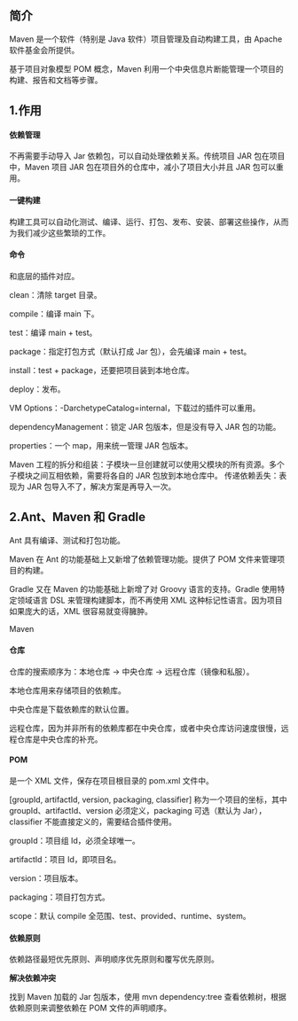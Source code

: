 ## 简介

Maven 是一个软件（特别是 Java 软件）项目管理及自动构建工具，由 Apache 软件基金会所提供。

基于项目对象模型 POM 概念，Maven 利用一个中央信息片断能管理一个项目的构建、报告和文档等步骤。



## 1.作用

#### 依赖管理

不再需要手动导入 Jar 依赖包，可以自动处理依赖关系。传统项目 JAR 包在项目中，Maven 项目 JAR 包在项目外的仓库中，减小了项目大小并且 JAR 包可以重用。

#### 一键构建

构建工具可以自动化测试、编译、运行、打包、发布、安装、部署这些操作，从而为我们减少这些繁琐的工作。

#### 命令

和底层的插件对应。

clean：清除 target 目录。

compile：编译 main 下。

test：编译 main + test。

package：指定打包方式（默认打成 Jar 包），会先编译 main + test。

install：test + package，还要把项目装到本地仓库。

deploy：发布。



VM Options：-DarchetypeCatalog=internal，下载过的插件可以重用。

dependencyManagement：锁定 JAR 包版本，但是没有导入 JAR 包的功能。

properties：一个 map，用来统一管理 JAR 包版本。



Maven 工程的拆分和组装：子模块一旦创建就可以使用父模块的所有资源。多个子模块之间互相依赖，需要将各自的 JAR 包放到本地仓库中。
传递依赖丢失：表现为 JAR 包导入不了，解决方案是再导入一次。



## 2.Ant、Maven 和 Gradle

Ant 具有编译、测试和打包功能。

Maven 在 Ant 的功能基础上又新增了依赖管理功能。提供了 POM 文件来管理项目的构建。

Gradle 又在 Maven 的功能基础上新增了对 Groovy 语言的支持。Gradle 使用特定领域语言 DSL 来管理构建脚本，而不再使用 XML 这种标记性语言。因为项目如果庞大的话，XML 很容易就变得臃肿。



Maven

#### 仓库

仓库的搜索顺序为：本地仓库 -> 中央仓库 -> 远程仓库（镜像和私服）。

本地仓库用来存储项目的依赖库。

中央仓库是下载依赖库的默认位置。

远程仓库，因为并非所有的依赖库都在中央仓库，或者中央仓库访问速度很慢，远程仓库是中央仓库的补充。

#### POM

是一个 XML 文件，保存在项目根目录的 pom.xml 文件中。

[groupId, artifactId, version, packaging, classifier] 称为一个项目的坐标，其中 groupId、artifactId、version 必须定义，packaging 可选（默认为 Jar），classifier 不能直接定义的，需要结合插件使用。

groupId：项目组 Id，必须全球唯一。

artifactId：项目 Id，即项目名。

version：项目版本。

packaging：项目打包方式。

scope：默认 compile 全范围、test、provided、runtime、system。

#### 依赖原则

依赖路径最短优先原则、声明顺序优先原则和覆写优先原则。

**解决依赖冲突**

找到 Maven 加载的 Jar 包版本，使用 mvn dependency:tree 查看依赖树，根据依赖原则来调整依赖在 POM 文件的声明顺序。